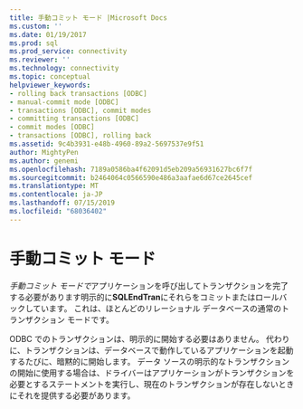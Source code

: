 ```yaml
---
title: 手動コミット モード |Microsoft Docs
ms.custom: ''
ms.date: 01/19/2017
ms.prod: sql
ms.prod_service: connectivity
ms.reviewer: ''
ms.technology: connectivity
ms.topic: conceptual
helpviewer_keywords:
- rolling back transactions [ODBC]
- manual-commit mode [ODBC]
- transactions [ODBC], commit modes
- committing transactions [ODBC]
- commit modes [ODBC]
- transactions [ODBC], rolling back
ms.assetid: 9c4b3931-e48b-4960-89a2-5697537e9f51
author: MightyPen
ms.author: genemi
ms.openlocfilehash: 7189a0586ba4f62091d5eb209a56931627bc6f7f
ms.sourcegitcommit: b2464064c0566590e486a3aafae6d67ce2645cef
ms.translationtype: MT
ms.contentlocale: ja-JP
ms.lasthandoff: 07/15/2019
ms.locfileid: "68036402"
---
```

# <a name="manual-commit-mode"></a>手動コミット モード
*手動コミット モードで*アプリケーションを呼び出してトランザクションを完了する必要があります明示的に**SQLEndTran**にそれらをコミットまたはロールバックしています。 これは、ほとんどのリレーショナル データベースの通常のトランザクション モードです。  
  
 ODBC でのトランザクションは、明示的に開始する必要はありません。 代わりに、トランザクションは、データベースで動作しているアプリケーションを起動するたびに、暗黙的に開始します。 データ ソースの明示的なトランザクションの開始に使用する場合は、ドライバーはアプリケーションがトランザクションを必要とするステートメントを実行し、現在のトランザクションが存在しないときにそれを提供する必要があります。
